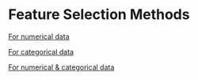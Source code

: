 # Feature Selection Methods
[For numerical data](https://machinelearningmastery.com/feature-selection-with-numerical-input-data/)

[For categorical data](https://machinelearningmastery.com/feature-selection-with-categorical-data/)

[For numerical & categorical data](https://machinelearningmastery.com/feature-selection-with-real-and-categorical-data/)
